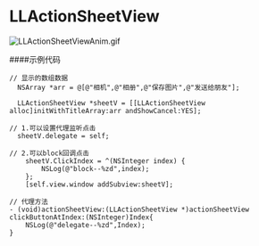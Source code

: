 # LLActionSheetView

![LLActionSheetViewAnim.gif](http://upload-images.jianshu.io/upload_images/1030171-6580fc7249414a67.gif?imageMogr2/auto-orient/strip)

####示例代码
```
// 显示的数组数据
  NSArray *arr = @[@"相机",@"相册",@"保存图片",@"发送给朋友"];
  
  LLActionSheetView *sheetV = [[LLActionSheetView alloc]initWithTitleArray:arr andShowCancel:YES];              
  
// 1.可以设置代理监听点击
  sheetV.delegate = self;  
    
// 2.可以block回调点击
    sheetV.ClickIndex = ^(NSInteger index) {
        NSLog(@"block--%zd",index);
    };
    [self.view.window addSubview:sheetV];
    
// 代理方法    
- (void)actionSheetView:(LLActionSheetView *)actionSheetView clickButtonAtIndex:(NSInteger)Index{
    NSLog(@"delegate--%zd",Index);
}

```